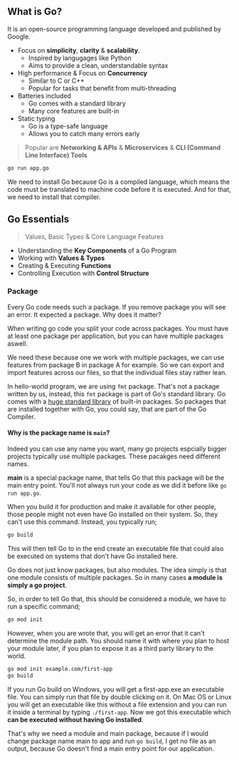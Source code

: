 ## What is Go?

It is an open-source programming language developed and published by Google.
- Focus on **simplicity**, **clarity** & **scalability**.
  - Inspired by langugages like Python
  - Aims to provide a clean, understandable syntax
- High performance & Focus on **Concurrency**
  - Similar to C or C++
  - Popular for tasks that benefit from multi-threading
- Batteries included
  - Go comes with a standard library
  - Many core features are built-in
- Static typing
  - Go is a type-safe language
  - Allows you to catch many errors early

> Popular are **Networking & APIs** & **Microservices** & **CLI (Command Line Interface) Tools**

```sh
go run app.go
```

We need to install Go because Go is a compiled language, which means the code must be translated to machine code before it is executed. And for that, we need to install that compiler.

## Go Essentials
> Values, Basic Types & Core Language Features
- Understanding the **Key Components** of a Go Program
- Working with **Values & Types**
- Creating & Executing **Functions**
- Controlling Execution with **Control Structure**

### Package

Every Go code needs such a package. If you remove package you will see an error. It expected a package. Why does it matter?

When writing go code you split your code across packages. You must have at least one package per application, but you can have multiple packages aswell.

We need these because one we work with multiple packages, we can use features from package B in package A for example. So we can export and import features across our files, so that the individual files stay rather lean.

In hello-world program, we are using `fmt` package. That's not a package written by us, instead, this `fmt` package is part of Go's standard library. Go comes with a <a href='https://pkg.go.dev/std'>huge standard library</a> of built-in packages. So packages that are installed together with Go, you could say, that are part of the Go Compiler.

#### Why is the package name is `main`?

Indeed you can use any name you want, many go projects espcially bigger projects typically use multiple packages. These pacakges need different names.

**main** is a special package name, that tells Go that this package will be the main entry point. You'll not always run your code as we did it before like `go run app.go`.

When you build it for production and make it available for other people, those people might not even have Go installed on their system. So, they can't use this command. Instead, you typically run;

```sh
go build
```

This will then tell Go to in the end create an executable file that could also be executed on systems that don't have Go installed here.

Go does not just know packages, but also modules. The idea simply is that one module consists of multiple packages. So in many cases **a module is simply a go project**.

So, in order to tell Go that, this should be considered a module, we have to run a specific command;

```sh
go mod init
```

However, when you are wrote that, you will get an error that it can't determine the module path. You should name it with where you plan to host your module later, if you plan to expose it as a third party library to the world. 

```sh
go mod init example.com/first-app
go build
```

If you run Go build on Windows, you will get a first-app.exe an executable file. You can simply run that file by double clicking on it. On Mac OS or Linux you will get an executable like this without a file extension and you can run it inside a terminal by typing `./first-app`. Now we got this executable which **can be executed without having Go installed**. 

That's why we need a module and main package, because if I would change package name main to app and run `go build`, I get no file as an output, because Go doesn't find a main entry point for our application.